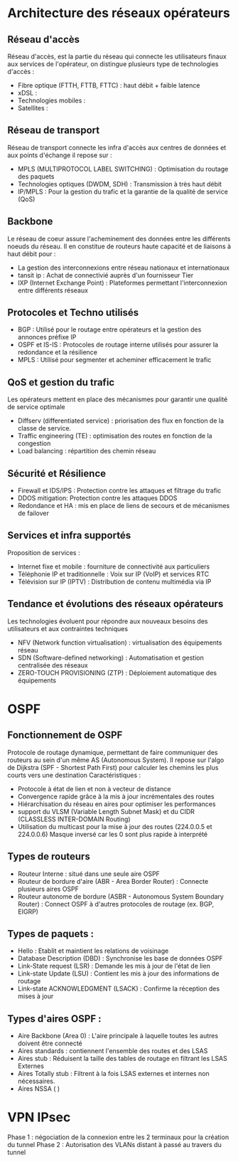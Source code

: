 # Architecture des réseaux opérateurs
## Réseau d'accès
Réseau d'accès, est la partie du réseau qui connecte les utilisateurs finaux aux services de l'opérateur, on distingue plusieurs type de technologies d'accès :
- Fibre optique (FTTH, FTTB, FTTC) : haut débit + faible latence
- xDSL : 
- Technologies mobiles : 
- Satellites : 

## Réseau de transport
Réseau de transport connecte les infra d'accès aux centres de données et aux points d'échange il repose sur :
- MPLS (MULTIPROTOCOL LABEL SWITCHING) : Optimisation du routage des paquets
- Technologies optiques (DWDM, SDH) : Transmission à très haut débit
- IP/MPLS : Pour la gestion du trafic et la garantie de la qualité de service (QoS)

## Backbone
Le réseau de coeur assure l'acheminement des données entre les différents noeuds du réseau. Il en constitue de routeurs haute capacité et de liaisons à haut débit pour :
- La gestion des interconnexions entre réseau nationaux et internationaux
- tansit ip : Achat de connectivié auprès d'un fournisseur Tier
- IXP (Internet Exchange Point) : Plateformes permettant l'interconnexion entre différents réseaux 

## Protocoles et Techno utilisés
- BGP : Utilisé pour le routage entre opérateurs et la gestion des annonces préfixe IP
- OSPF et IS-IS : Protocoles de routage interne utilisés pour assurer la redondance et la résilience
- MPLS : Utilisé pour segmenter et acheminer efficacement le trafic 

## QoS et gestion du trafic
Les opérateurs mettent en place des mécanismes pour garantir une qualité de service optimale
- Diffserv (differentiated service) : priorisation des flux en fonction de la classe de service.
- Traffic engineering (TE) : optimisation des routes en fonction de la congestion
- Load balancing : répartition des chemin réseau

## Sécurité et Résilience
- Firewall et IDS/IPS : Protection contre les attaques et filtrage du trafic
- DDOS mitigation: Protection contre les attaques DDOS
- Redondance et HA : mis en place de liens de secours et de mécanismes de failover

## Services et infra supportés
Proposition de services :
- Internet fixe et mobile : fourniture de connectivité  aux particuliers
- Téléphonie IP et traditionnelle : Voix sur IP (VoIP) et services RTC
- Télévision sur IP (IPTV) : Distribution de contenu multimédia via IP

## Tendance et évolutions des réseaux opérateurs
Les technologies évoluent pour répondre aux nouveaux besoins des utilisateurs et aux contraintes techniques
- NFV (Network function virtualisation) : virtualisation des équipements réseau
- SDN (Software-defined networking) : Automatisation et gestion centralisée des réseaux
- ZERO-TOUCH PROVISIONING (ZTP) : Déploiement automatique des équipements

# OSPF
## Fonctionnement de OSPF
Protocole de routage dynamique, permettant de faire communiquer des routeurs au sein d'un même AS (Autonomous System).
Il repose sur l'algo de Dijkstra (SPF - Shortest Path First) pour calculer les chemins les plus courts vers une destination
Caractéristiques :
- Protocole à état de lien et non à vecteur de distance
- Convergence rapide grâce à la mis à jour incrémentales des routes
- Hiérarchisation du réseau en aires pour optimiser les performances
- support du VLSM (Variable Length Subnet Mask) et du CIDR (CLASSLESS INTER-DOMAIN Routing)
- Utilisation du multicast pour la mise à jour des routes (224.0.0.5 et 224.0.0.6)
Masque inversé car les 0 sont plus rapide à interprété

## Types de routeurs
- Routeur Interne : situé dans une seule aire OSPF
- Routeur de bordure d'aire (ABR - Area Border Router) : Connecte plusieurs aires OSPF
- Routeur autonome de bordure (ASBR - Autonomous System Boundary Router) : Connect OSPF à d'autres protocoles de routage (ex. BGP, EIGRP)

## Types de paquets :
- Hello : Etablit et maintient les relations de voisinage
- Database Description (DBD) : Synchronise les base de données OSPF
- Link-State request (LSR) : Demande les mis à jour de l'état de lien
- Link-state Update (LSU) : Contient les mis à jour des informations de routage
- Link-state ACKNOWLEDGMENT (LSACK) : Confirme la réception des mises à jour

## Types d'aires OSPF :
- Aire Backbone (Area 0) : L'aire principale à laquelle toutes les autres doivent être connecté
- Aires standards : contiennent l'ensemble des routes et des LSAS
- Aires stub : Réduisent la taille des tables de routage en filtrant les LSAS Externes
- Aires Totally stub : Filtrent à la fois LSAS externes et internes non nécessaires.
- Aires NSSA ( )

# VPN IPsec
Phase 1 : négociation de la connexion entre les 2 terminaux pour la création du tunnel 
Phase 2 : Autorisation des VLANs distant à passé au travers du tunnel